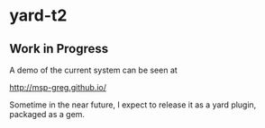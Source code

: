 # yard-t2

## Work in Progress

A demo of the current system can be seen at

http://msp-greg.github.io/

Sometime in the near future, I expect to release it as a yard plugin, packaged as
a gem.